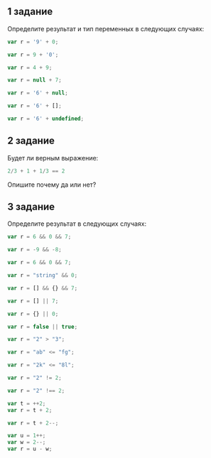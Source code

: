 ## 1 задание

Определите результат и тип переменных в следующих случаях:

```javascript
var r = '9' + 0;

var r = 9 + '0';

var r = 4 + 9;

var r = null + 7;

var r = '6' + null;

var r = '6' + [];

var r = '6' + undefined;
```

## 2 задание

Будет ли верным  выражение:

```javascript
2/3 + 1 + 1/3 == 2
```
Опишите почему да или нет?

## 3 задание

Определите результат в следующих случаях:

```javascript
var r = 6 && 0 && 7;

var r = -9 && -8;

var r = 6 && 0 && 7;

var r = "string" && 0;

var r = [] && {} && 7;

var r = [] || 7;

var r = {} || 0;

var r = false || true;

var r = "2" > "3";

var r = "ab" <= "fg";

var r = "2k" <= "8l";

var r = "2" != 2;

var r = "2" !== 2;

var t = ++2;
var r = t + 2;

var r = t + 2--;

var u = 1++;
var w = 2--;
var r = u - w;
```


